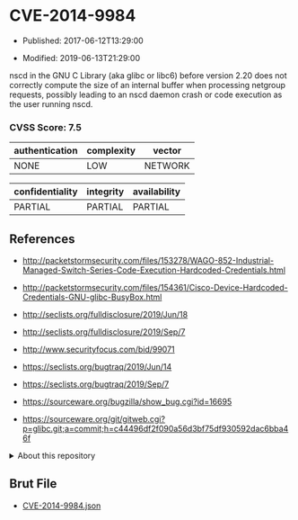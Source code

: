 # CVE-2014-9984

- Published: 2017-06-12T13:29:00

- Modified: 2019-06-13T21:29:00

nscd in the GNU C Library (aka glibc or libc6) before version 2.20 does not correctly compute the size of an internal buffer when processing netgroup requests, possibly leading to an nscd daemon crash or code execution as the user running nscd.

### CVSS Score: **7.5**

| authentication | complexity | vector |
| --- | --- | --- |
| NONE | LOW | NETWORK |

| confidentiality | integrity | availability |
| --- | --- | --- |
| PARTIAL | PARTIAL | PARTIAL |

## References

* http://packetstormsecurity.com/files/153278/WAGO-852-Industrial-Managed-Switch-Series-Code-Execution-Hardcoded-Credentials.html

* http://packetstormsecurity.com/files/154361/Cisco-Device-Hardcoded-Credentials-GNU-glibc-BusyBox.html

* http://seclists.org/fulldisclosure/2019/Jun/18

* http://seclists.org/fulldisclosure/2019/Sep/7

* http://www.securityfocus.com/bid/99071

* https://seclists.org/bugtraq/2019/Jun/14

* https://seclists.org/bugtraq/2019/Sep/7

* https://sourceware.org/bugzilla/show_bug.cgi?id=16695

* https://sourceware.org/git/gitweb.cgi?p=glibc.git;a=commit;h=c44496df2f090a56d3bf75df930592dac6bba46f

<details>
<summary>About this repository</summary> 

  This repository is part of the project [Live Hack CVE](https://github.com/Live-Hack-CVE). Main website can be found [www.live-hack.org](https://www.live-hack.org) 
  
  Made by [Sn0wAlice](https://github.com/Sn0wAlice) for the people that care about security and need to have a feed of the latest CVEs. Hope you enjoy it, don't forget to star the repo and follow me on [Twitter](https://twitter.com/Sn0wAlice) and [Github](https://github.com/Sn0wAlice). And that is my [personnal website](https://www.alice-snow.me/)

  - [Home Page](https://github.com/Live-Hack-CVE)
  - [Framework](https://github.com/Live-Hack-CVE/cve-framework)
  - [CVE database](https://github.com/Live-Hack-CVE/full_database)
  - [Changelog](https://github.com/Live-Hack-CVE/Changelog)
</details>

## Brut File

* [CVE-2014-9984.json](https://raw.githubusercontent.com/Live-Hack-CVE/full_database/main/cves/2014/CVE-2014-9984.json)

